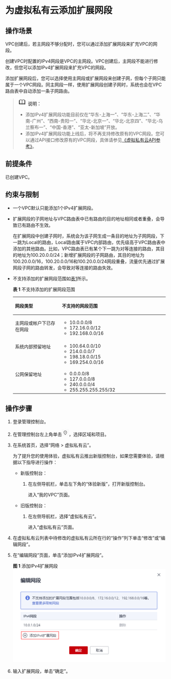 # 为虚拟私有云添加扩展网段<a name="vpc_vpc_0007"></a>

## 操作场景<a name="zh-cn_topic_0286956167_section15874124165815"></a>

VPC创建后，若主网段不够分配时，您可以通过添加扩展网段来扩充VPC的网段。

创建VPC时配置的IPv4网段是VPC的主网段。VPC创建后，主网段不能进行修改，但您可以添加IPv4扩展网段来扩充VPC的网段。

添加扩展网段后，您可以选择使用主网段或扩展网段来创建子网，但每个子网只能属于一个VPC网段。同主网段一样，使用扩展网段创建子网时，系统也会在VPC路由表中自动添加一条子网路由。

>![](public_sys-resources/icon-note.gif) **说明：** 
>-   添加IPv4扩展网段功能目前仅在“华东-上海一”、“华东-上海二”、“华南-广州”、“西南-贵阳一”、“华北-北京一”、“华北-北京四”、“华北-乌兰察布一”、“中国-香港”、“亚太-新加坡”开放。
>-   添加IPv4扩展网段功能上线后，将不再支持修改原有的VPC网段。您可以通过API接口修改原有的VPC网段，具体请参见[《虚拟私有云API参考》](https://support.huaweicloud.com/api-vpc/vpc_api01_0004.html)。

## 前提条件<a name="zh-cn_topic_0286956167_section1459232459"></a>

已创建VPC。

## 约束与限制<a name="zh-cn_topic_0286956167_section5667204411244"></a>

-   一个VPC默认只能添加1个IPv4扩展网段。
-   扩展网段的子网地址与VPC路由表中已有路由的目的地址相同或者重叠，会导致已有路由不生效。

    在扩展网段中创建子网时，系统会为该子网生成一条目的地址为子网网段，下一跳为Local的路由，Local路由属于VPC内部路由，优先级高于VPC路由表中添加的其他路由。比如，VPC路由表已有某个下一跳为对等连接的路由，其目的地址为100.20.0.0/24；新增扩展网段的子网路由，其目的地址为100.20.0.0/16，100.20.0.0/16和100.20.0.0/24网段重叠，流量优先通过扩展网段子网的路由转发，会导致对等连接的路由失效。

-   不支持添加的扩展网段范围如[表1](#table1060431941314)所示。

    **表 1**  不支持添加的扩展网段范围

    <a name="table1060431941314"></a>
    <table><thead align="left"><tr id="row1960461912134"><th class="cellrowborder" valign="top" width="30.659999999999997%" id="mcps1.2.3.1.1"><p id="p460451981314"><a name="p460451981314"></a><a name="p460451981314"></a>网段类型</p>
    </th>
    <th class="cellrowborder" valign="top" width="69.34%" id="mcps1.2.3.1.2"><p id="p17604131916132"><a name="p17604131916132"></a><a name="p17604131916132"></a>不支持的网段范围</p>
    </th>
    </tr>
    </thead>
    <tbody><tr id="row13400195055019"><td class="cellrowborder" valign="top" width="30.659999999999997%" headers="mcps1.2.3.1.1 "><p id="p1840095065014"><a name="p1840095065014"></a><a name="p1840095065014"></a>主网段或帐户下已存在网段</p>
    </td>
    <td class="cellrowborder" valign="top" width="69.34%" headers="mcps1.2.3.1.2 "><a name="ul339491375113"></a><a name="ul339491375113"></a><ul id="ul339491375113"><li>10.0.0.0/8</li><li>172.16.0.0/12</li><li>192.168.0.0/16</li></ul>
    </td>
    </tr>
    <tr id="row1760415199134"><td class="cellrowborder" valign="top" width="30.659999999999997%" headers="mcps1.2.3.1.1 "><p id="p14604819171318"><a name="p14604819171318"></a><a name="p14604819171318"></a>系统内部预留地址</p>
    </td>
    <td class="cellrowborder" valign="top" width="69.34%" headers="mcps1.2.3.1.2 "><a name="ul2862133944018"></a><a name="ul2862133944018"></a><ul id="ul2862133944018"><li>100.64.0.0/10</li><li>214.0.0.0/7</li><li>198.18.0.0/15</li><li>169.254.0.0/16</li></ul>
    </td>
    </tr>
    <tr id="row14345244391"><td class="cellrowborder" valign="top" width="30.659999999999997%" headers="mcps1.2.3.1.1 "><p id="p33442403913"><a name="p33442403913"></a><a name="p33442403913"></a>公网保留地址</p>
    </td>
    <td class="cellrowborder" valign="top" width="69.34%" headers="mcps1.2.3.1.2 "><a name="ul1322264184914"></a><a name="ul1322264184914"></a><ul id="ul1322264184914"><li>0.0.0.0/8</li><li>127.0.0.0/8</li><li>240.0.0.0/4</li><li>255.255.255.255/32</li></ul>
    </td>
    </tr>
    </tbody>
    </table>


## 操作步骤<a name="zh-cn_topic_0286956167_section2390192084013"></a>

1.  登录管理控制台。

1.  在管理控制台左上角单击![](figures/icon-region-0.png)，选择区域和项目。
2.  在系统首页，选择“网络 \> 虚拟私有云”。

    为了提升您的使用体验，虚拟私有云推出新版控制台，如果您需要体验，请根据以下指导进行操作：

    -   新版控制台：
        1.  在左侧导航栏，单击左下角的“体验新版”，打开新版控制台。

            进入“我的VPC”页面。

    -   旧版控制台：
        1.  在左侧导航栏，选择“虚拟私有云”。

            进入“虚拟私有云”页面。


3.  在虚拟私有云列表中待修改的虚拟私有云所在行的“操作”列下单击“修改”或“编辑网段”。
4.  在“编辑网段”页面，单击“添加IPv4扩展网段”。

    **图 1**  添加IPv4扩展网段<a name="zh-cn_topic_0286956167_fig696313313478"></a>  
    ![](figures/添加IPv4扩展网段.png "添加IPv4扩展网段")

5.  输入扩展网段，单击“确定”。

